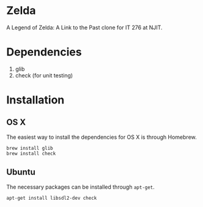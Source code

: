 # Zelda

A Legend of Zelda: A Link to the Past clone for IT 276 at NJIT.

# Dependencies

1. glib
2. check (for unit testing)

# Installation

## OS X

The easiest way to install the dependencies for OS X is through Homebrew.

	brew install glib
	brew install check

## Ubuntu

The necessary packages can be installed through `apt-get`.

	apt-get install libsdl2-dev check

